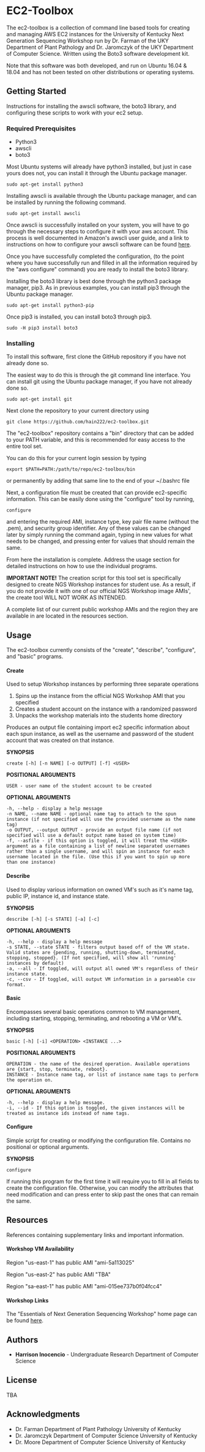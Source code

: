 # EC2-Toolbox

The ec2-toolbox is a collection of command line based tools for creating and managing AWS EC2 instances for the University of Kentucky Next Generation Sequencing Workshop run by Dr. Farman of the UKY Department of Plant Pathology and Dr. Jaromczyk of the UKY Department of Computer Science. Written using the Boto3 software development kit.

Note that this software was both developed, and run on Ubuntu 16.04 & 18.04 and has not been tested on other distributions or operating systems.

## Getting Started

Instructions for installing the awscli software, the boto3 library, and configuring these scripts to work with your ec2 setup.

### Required Prerequisites

* Python3
* awscli
* boto3

Most Ubuntu systems will already have python3 installed, but just in case yours does not, you can install it through the Ubuntu package manager.

```
sudo apt-get install python3
```

Installing awscli is available through the Ubuntu package manager, and can be installed by running the following command.
```
sudo apt-get install awscli
```
Once awscli is successfully installed on your system, you will have to go through the necessary steps to configure it with your aws account. This process is well documented in Amazon's awscli user guide, and a link to instructions on how to configure your awscli software can be found [here](https://docs.aws.amazon.com/cli/latest/userguide/cli-chap-getting-started.html).

Once you have successfully completed the configuration, (to the point where you have successfully run and filled in all the information required by the "aws configure" command) you are ready to install the boto3 library.

Installing the boto3 library is best done through the python3 package manager, pip3. As in previous examples, you can install pip3 through the Ubuntu package manager.

```
sudo apt-get install python3-pip
```

Once pip3 is installed, you can install boto3 through pip3.

```
sudo -H pip3 install boto3
```

### Installing

To install this software, first clone the GitHub repository if you have not already done so. 

The easiest way to do this is through the git command line interface. You can install git using the Ubuntu package manager, if you have not already done so.

```
sudo apt-get install git
```

Next clone the repository to your current directory using

```
git clone https://github.com/hain222/ec2-toolbox.git
```

The "ec2-toolbox" repository contains a "bin" directory that can be added to your PATH variable, and this is recommended for easy access to the entire tool set. 

You can do this for your current login session by typing
```
export $PATH=PATH:/path/to/repo/ec2-toolbox/bin
```
or permanently by adding that same line to the end of your ~/.bashrc file

Next, a configuration file must be created that can provide ec2-specific information. This can be easily done using the "configure" tool by running,

```
configure
```

and entering the required AMI, instance type, key pair file name (without the .pem), and security group identifier. Any of these values can be  changed later by simply running the command again, typing in new values for what needs to be changed, and pressing enter for values that should remain the same.

From here the installation is complete. Address the usage section for detailed instructions on how to use the individual programs.

**IMPORTANT NOTE!**
The creation script for this tool set is specifically designed to create NGS Workshop instances for student use. As a result, if you do not provide it with one of our official NGS Workshop image AMIs', the create tool WILL NOT WORK AS INTENDED. 

A complete list of our current public workshop AMIs and the region they are available in are located in the resources section.

## Usage

The ec2-toolbox currently consists of the "create", "describe", "configure", and "basic" programs.

#### Create

Used to setup Workshop instances by performing three separate operations
1. Spins up the instance from the official NGS Workshop AMI that you specified
2. Creates a student account on the instance with a randomized password
3. Unpacks the workshop materials into the students home directory

Produces an output file containing import ec2 specific information about each spun instance, as well as the username and password of the student account that was created on that instance.

**SYNOPSIS**
```
create [-h] [-n NAME] [-o OUTPUT] [-f] <USER>
```
**POSITIONAL ARGUMENTS**
```
USER - user name of the student account to be created
```
**OPTIONAL ARGUMENTS**
```
-h, --help - display a help message
-n NAME, --name NAME - optional name tag to attach to the spun instance (if not specified will use the provided username as the name tag)
-o OUTPUT, --output OUTPUT - provide an output file name (if not specified will use a default output name based on system time)
-f, --asfile - if this option is toggled, it will treat the <USER> argument as a file containing a list of newline separated usernames rather than a single username, and will spin an instance for each username located in the file. (Use this if you want to spin up more than one instance)
```

#### Describe

Used to display various information on owned VM's such as it's name tag, public IP, instance id, and instance state.

**SYNOPSIS**
```
describe [-h] [-s STATE] [-a] [-c]
```
**OPTIONAL ARGUMENTS**
```
-h, --help - display a help message
-s STATE, --state STATE - filters output based off of the VM state. Valid states are {pending, running, shutting-down, terminated, stopping, stopped}. (If not specified, will show all 'running' instances by default)
-a, --all - If toggled, will output all owned VM's regardless of their instance state.
-c, --csv - If toggled, will output VM information in a parseable csv format.
```

#### Basic

Encompasses several basic operations common to VM management, including starting, stopping, terminating, and rebooting a VM or VM's.

**SYNOPSIS**
```
basic [-h] [-i] <OPERATION> <INSTANCE ...>
```
**POSITIONAL ARGUMENTS**
```
OPERATION - the name of the desired operation. Available operations are {start, stop, terminate, reboot}.
INSTANCE - Instance name tag, or list of instance name tags to perform the operation on.
```
**OPTIONAL ARGUMENTS**
```
-h, --help - display a help message.
-i, --id - If this option is toggled, the given instances will be treated as instance ids instead of name tags.
```

#### Configure

Simple script for creating or modifying the configuration file. Contains no positional or optional arguments. 

**SYNOPSIS**
```
configure
```

If running this program for the first time it will require you to fill in all fields to create the configuration file. Otherwise, you can modify the attributes that need modification and can press enter to skip past the ones that can remain the same. 

## Resources
References containing supplementary links and important information.

#### Workshop VM Availability
Region "us-east-1" has public AMI "ami-5a113025"

Region "us-east-2" has public AMI "TBA"

Region "sa-east-1" has public AMI "ami-015ee737b0f04fcc4"

#### Workshop Links

The "Essentials of Next Generation Sequencing Workshop" home page can be found [here](https://ngs.csr.uky.edu/).

## Authors

* **Harrison Inocencio** - Undergraduate Research Department of Computer Science

## License

TBA

## Acknowledgments

* Dr. Farman Department of Plant Pathology University of Kentucky
* Dr. Jaromczyk Department of Computer Science University of Kentucky
* Dr. Moore Department of Computer Science University of Kentucky

